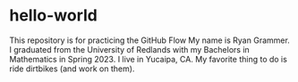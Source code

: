 # hello-world
This repository is for practicing the GitHub Flow
My name is Ryan Grammer.
I graduated from the University of Redlands with my Bachelors in Mathematics in Spring 2023.
I live in Yucaipa, CA.
My favorite thing to do is ride dirtbikes (and work on them).
